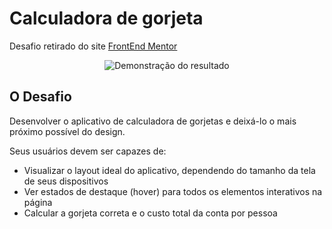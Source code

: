 # Calculadora de gorjeta

Desafio retirado do site [FrontEnd Mentor](https://www.frontendmentor.io/)
<div align="center">
  
![Demonstração do resultado](https://github.com/viniciuspmacedo/tip-calculator-app/blob/main/tip-calculator%20%E2%80%91%20Made%20with%20FlexClip.gif)

</div>

## O Desafio

Desenvolver o aplicativo de calculadora de gorjetas e deixá-lo o mais próximo possível do design.

Seus usuários devem ser capazes de:

- Visualizar o layout ideal do aplicativo, dependendo do tamanho da tela de seus dispositivos
- Ver estados de destaque (hover) para todos os elementos interativos na página
- Calcular a gorjeta correta e o custo total da conta por pessoa


